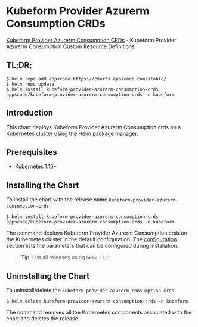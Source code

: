 # Kubeform Provider Azurerm Consumption CRDs

[Kubeform Provider Azurerm Consumption CRDs](https://github.com/kubeform) - Kubeform Provider Azurerm Consumption Custom Resource Definitions

## TL;DR;

```console
$ helm repo add appscode https://charts.appscode.com/stable/
$ helm repo update
$ helm install kubeform-provider-azurerm-consumption-crds appscode/kubeform-provider-azurerm-consumption-crds -n kubeform
```

## Introduction

This chart deploys Kubeform Provider Azurerm Consumption crds on a [Kubernetes](http://kubernetes.io) cluster using the [Helm](https://helm.sh) package manager.

## Prerequisites

- Kubernetes 1.16+

## Installing the Chart

To install the chart with the release name `kubeform-provider-azurerm-consumption-crds`:

```console
$ helm install kubeform-provider-azurerm-consumption-crds appscode/kubeform-provider-azurerm-consumption-crds -n kubeform
```

The command deploys Kubeform Provider Azurerm Consumption crds on the Kubernetes cluster in the default configuration. The [configuration](#configuration) section lists the parameters that can be configured during installation.

> **Tip**: List all releases using `helm list`

## Uninstalling the Chart

To uninstall/delete the `kubeform-provider-azurerm-consumption-crds`:

```console
$ helm delete kubeform-provider-azurerm-consumption-crds -n kubeform
```

The command removes all the Kubernetes components associated with the chart and deletes the release.


